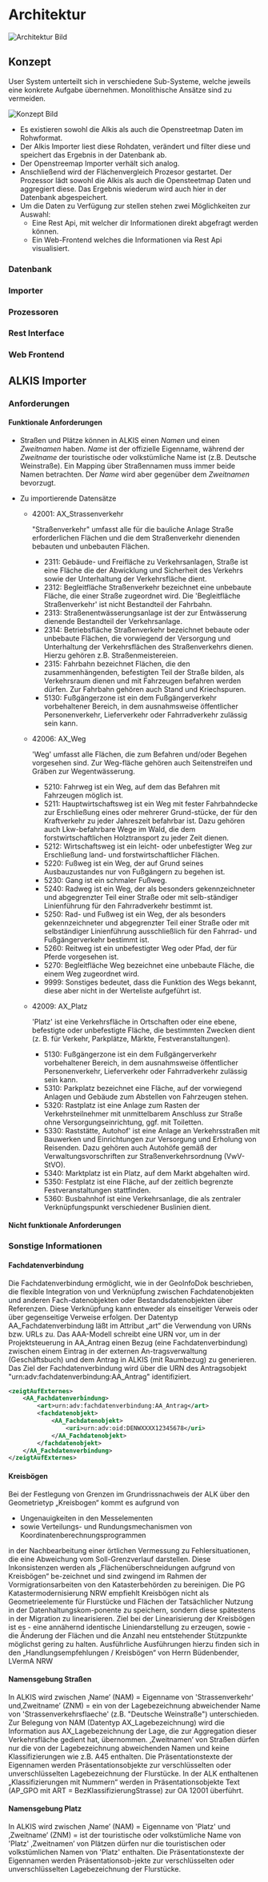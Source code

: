 # Architektur

![Architektur Bild](01_bilder/person-holding-black-pen-1109541.jpg)

## Konzept

User System unterteilt sich in verschiedene Sub-Systeme, welche jeweils eine konkrete 
Aufgabe übernehmen. Monolithische Ansätze sind zu vermeiden.

![Konzept Bild](02_diagramme/01_komponenten.png)

- Es existieren sowohl die Alkis als auch die Openstreetmap Daten im Rohwformat.
- Der Alkis Importer liest diese Rohdaten, verändert und filter diese und speichert das
    Ergebnis in der Datenbank ab.
- Der Openstreemap Importer verhält sich analog.
- Anschließend wird der Flächenvergleich Prozesor gestartet. Der Prozessor lädt sowohl die
    Alkis als auch die Opensteetmap Daten und aggregiert diese. Das Ergebnis wiederum wird
    auch hier in der Datenbank abgespeichert.
- Um die Daten zu Verfügung zur stellen stehen zwei Möglichkeiten zur Auswahl:
    - Eine Rest Api, mit welcher dir Informationen direkt abgefragt werden können.
    - Ein Web-Frontend welches die Informationen via Rest Api visualisiert.  

### Datenbank

### Importer

### Prozessoren

### Rest Interface

### Web Frontend

## ALKIS Importer

### Anforderungen

#### Funktionale Anforderungen

- Straßen und Plätze können in ALKIS einen _Namen_ und einen _Zweitnamen_ haben. _Name_ ist der offizielle Eigenname, 
    während der _Zweitname_ der touristische oder volkstümliche Name ist (z.B. Deutsche Weinstraße). Ein Mapping über 
    Straßennamen muss immer beide Namen betrachten. Der _Name_ wird aber gegenüber dem _Zweitnamen_ bevorzugt.
    
- Zu importierende Datensätze

    - 42001: AX_Strassenverkehr
    
        "Straßenverkehr" umfasst alle für die bauliche Anlage Straße erforderlichen Flächen und die dem Straßenverkehr 
        dienenden bebauten und unbebauten Flächen.
        - 2311: Gebäude- und Freifläche zu Verkehrsanlagen, Straße  ist  eine  Fläche die der Abwicklung und 
         Sicherheit des Verkehrs sowie der Unterhaltung der Verkehrsfläche dient. 
        - 2312: Begleitfläche  Straßenverkehr bezeichnet eine unbebaute Fläche, die einer Straße zugeordnet wird.
         Die 'Begleitfläche Straßenverkehr' ist nicht Bestandteil der Fahrbahn.
        - 2313: Straßenentwässerungsanlage ist der zur Entwässerung dienende Bestandteil der Verkehrsanlage.
        - 2314: Betriebsfläche Straßenverkehr bezeichnet bebaute oder unbebaute Flächen, die vorwiegend der Versorgung 
        und Unterhaltung der Verkehrsflächen des Straßenverkehrs dienen. Hierzu gehören z.B. Straßenmeistereien.
        - 2315: Fahrbahn bezeichnet Flächen, die den zusammenhängenden, befestigten Teil der Straße bilden, 
        als Verkehrsraum dienen und mit Fahrzeugen befahren werden dürfen. Zur Fahrbahn gehören auch Stand 
        und Kriechspuren.
        - 5130: Fußgängerzone ist ein dem Fußgängerverkehr vorbehaltener Bereich, in dem ausnahmsweise öffentlicher 
        Personenverkehr, Lieferverkehr oder Fahrradverkehr zulässig sein kann.
        
    - 42006: AX_Weg
    
        'Weg' umfasst alle Flächen, die zum Befahren und/oder Begehen vorgesehen sind. 
        Zur Weg-fläche gehören auch Seitenstreifen und Gräben zur Wegentwässerung.
        - 5210: Fahrweg ist ein Weg, auf dem das Befahren mit Fahrzeugen möglich ist.
        - 5211: Hauptwirtschaftsweg ist ein Weg mit fester Fahrbahndecke zur Erschließung eines oder mehrerer 
        Grund-stücke, der für den Kraftverkehr zu jeder Jahreszeit befahrbar ist. Dazu gehören auch Lkw-befahrbare 
        Wege im Wald, die dem forstwirtschaftlichen Holztransport zu jeder Zeit dienen.
        - 5212: Wirtschaftsweg ist ein leicht- oder unbefestigter Weg zur Erschließung land- und 
        forstwirtschaftlicher Flächen.
        - 5220: Fußweg ist ein Weg, der auf Grund seines Ausbauzustandes nur von Fußgängern zu begehen ist.
        - 5230: Gang ist ein schmaler Fußweg.
        - 5240: Radweg ist ein Weg, der als besonders gekennzeichneter und abgegrenzter Teil einer Straße 
        oder mit selb-ständiger Linienführung für den Fahrradverkehr bestimmt ist.
        - 5250: Rad- und Fußweg ist ein Weg, der als besonders gekennzeichneter und abgegrenzter Teil einer Straße 
        oder mit selbständiger Linienführung ausschließlich für den Fahrrad- und Fußgängerverkehr bestimmt ist.
        - 5260: Reitweg ist ein unbefestigter Weg oder Pfad, der für Pferde vorgesehen ist.
        - 5270: Begleitfläche Weg bezeichnet eine unbebaute Fläche, die einem Weg zugeordnet wird.
        - 9999: Sonstiges bedeutet, dass die Funktion des Wegs bekannt, diese aber nicht in der Werteliste 
        aufgeführt ist.
        
    - 42009: AX_Platz
    
        'Platz' ist eine Verkehrsfläche in Ortschaften oder eine ebene, befestigte oder unbefestigte Fläche, die 
        bestimmten Zwecken dient (z. B. für Verkehr, Parkplätze, Märkte, Festveranstaltungen).
        - 5130: Fußgängerzone ist ein dem Fußgängerverkehr vorbehaltener Bereich, in dem ausnahmsweise öffentlicher 
        Personenverkehr, Lieferverkehr oder Fahrradverkehr zulässig sein kann.
        - 5310: Parkplatz bezeichnet eine Fläche, auf der vorwiegend Anlagen und Gebäude zum Abstellen von 
        Fahrzeugen stehen.
        - 5320: Rastplatz ist eine Anlage zum Rasten der Verkehrsteilnehmer mit unmittelbarem Anschluss zur Straße 
        ohne Versorgungseinrichtung, ggf. mit Toiletten.
        - 5330: Raststätte, Autohof' ist eine Anlage an Verkehrsstraßen mit Bauwerken und Einrichtungen zur Versorgung 
        und Erholung von Reisenden. Dazu gehören auch Autohöfe gemäß der Verwaltungsvorschriften zur 
        Straßenverkehrsordnung (VwV-StVO).
        - 5340: Marktplatz ist ein Platz, auf dem Markt abgehalten wird.
        - 5350: Festplatz ist eine Fläche, auf der zeitlich begrenzte Festveranstaltungen stattfinden.
        - 5360: Busbahnhof ist eine Verkehrsanlage, die als zentraler Verknüpfungspunkt verschiedener Buslinien dient.
        
#### Nicht funktionale Anforderungen

### Sonstige Informationen

#### Fachdatenverbindung

Die Fachdatenverbindung ermöglicht, wie in der GeoInfoDok beschrieben, die flexible Integration von und Verknüpfung 
zwischen Fachdatenobjekten und anderen Fach-datenobjekten oder Bestandsdatenobjekten über Referenzen. Diese 
Verknüpfung kann entweder als einseitiger Verweis oder über gegenseitige Verweise erfolgen.
Der Datentyp AA_Fachdatenverbindung läßt im Attribut „art“ die Verwendung von URNs bzw. URLs zu. Das AAA-Modell 
schreibt eine URN vor, um in der Projektsteuerung in AA_Antrag einen Bezug (eine Fachdatenverbindung) zwischen 
einem Eintrag in der externen An-tragsverwaltung (Geschäftsbuch) und dem Antrag in ALKIS (mit Raumbezug) zu generieren. 
Das Ziel der Fachdatenverbindung wird über die URN des Antragsobjekt "urn:adv:fachdatenverbindung:AA_Antrag" 
identifiziert.

````xml
<zeigtAufExternes>     
    <AA_Fachdatenverbindung>           
        <art>urn:adv:fachdatenverbindung:AA_Antrag</art>         
        <fachdatenobjekt>             
            <AA_Fachdatenobjekt>                 
                <uri>urn:adv:oid:DENWXXXX12345678</uri>             
            </AA_Fachdatenobjekt>         
        </fachdatenobjekt>     
    </AA_Fachdatenverbindung> 
</zeigtAufExternes>
````

#### Kreisbögen 
Bei der Festlegung von Grenzen im Grundrissnachweis der ALK über den Geometrietyp „Kreisbogen“ kommt es aufgrund von  

- Ungenauigkeiten in den Messelementen
- sowie Verteilungs- und Rundungsmechanismen von Koordinatenberechnungsprogrammen 

in der Nachbearbeitung einer örtlichen Vermessung zu Fehlersituationen, die eine Abweichung vom Soll-Grenzverlauf 
darstellen. Diese Inkonsistenzen werden als „Flächenüberschneidungen aufgrund von Kreisbögen“ be-zeichnet und sind 
zwingend im Rahmen der Vormigrationsarbeiten von den Katasterbehörden zu bereinigen. Die PG Katastermodernisierung 
NRW empfiehlt Kreisbögen nicht als Geometrieelemente für Flurstücke und Flächen der Tatsächlicher Nutzung in der 
Datenhaltungskom-ponente zu speichern, sondern diese spätestens in der Migration zu linearisieren. Ziel bei der 
Linearisierung der Kreisbögen ist es  - eine annähernd identische Liniendarstellung zu erzeugen, sowie - die 
Änderung der Flächen und die Anzahl neu entstehender Stützpunkte möglichst gering zu halten. Ausführliche 
Ausführungen hierzu finden sich in den „Handlungsempfehlungen / Kreisbögen“ von Herrn Büdenbender, LVermA NRW

#### Namensgebung Straßen
In ALKIS wird zwischen  ‚Name’ (NAM) =  Eigenname von 'Strassenverkehr' und‚Zweitname’ (ZNM) = ein von der 
Lagebezeichnung abweichender Name von 'Strassenverkehrsflaeche' (z.B. "Deutsche Weinstraße") unterschieden. 
Zur Belegung von NAM (Datentyp AX_Lagebezeichnung) wird die Information aus AX_Lagebezeichnung der Lage, die zur 
Aggregation dieser Verkehrsfläche gedient hat, übernommen. ‚Zweitnamen’ von Straßen dürfen nur die von der 
Lagebezeichnung abweichenden Namen und keine Klassifizierungen wie z.B. A45  enthalten. Die Präsentationstexte der 
Eigennamen werden Präsentationsobjekte zur verschlüsselten oder unverschlüsselten Lagebezeichnung der Flurstücke. 
In der ALK enthaltenen „Klassifizierungen mit Nummern“ werden in Präsentationsobjekte Text 
(AP_GPO mit ART = BezKlassifizierungStrasse) zur OA 12001 überführt.

#### Namensgebung Platz
In ALKIS wird zwischen  ‚Name’ (NAM) =  Eigenname von 'Platz' und  ‚Zweitname’ (ZNM) = ist der touristische 
oder volkstümliche Name von 'Platz' ‚Zweitnamen’ von Plätzen dürfen nur die touristischen oder volkstümlichen 
Namen von 'Platz' enthalten. Die Präsentationstexte der Eigennamen werden Präsentationsob-jekte zur verschlüsselten 
oder unverschlüsselten Lagebezeichnung der Flurstücke.  